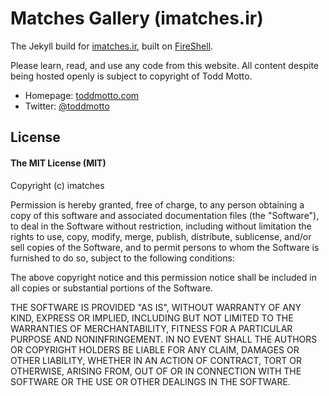 # Matches Gallery (imatches.ir)

The Jekyll build for [imatches.ir](http://imatches.ir), built on [FireShell](//github.com/toddmotto/fireshell).

Please learn, read, and use any code from this website. All content despite being hosted openly is subject to copyright of Todd Motto.

* Homepage: [toddmotto.com](http://toddmotto.com)
* Twitter: [@toddmotto](http://twitter.com/toddmotto)

## License

#### The MIT License (MIT)

Copyright (c) imatches

Permission is hereby granted, free of charge, to any person obtaining a copy of
this software and associated documentation files (the "Software"), to deal in
the Software without restriction, including without limitation the rights to
use, copy, modify, merge, publish, distribute, sublicense, and/or sell copies
of the Software, and to permit persons to whom the Software is furnished to do
so, subject to the following conditions:

The above copyright notice and this permission notice shall be included in all
copies or substantial portions of the Software.

THE SOFTWARE IS PROVIDED "AS IS", WITHOUT WARRANTY OF ANY KIND, EXPRESS OR
IMPLIED, INCLUDING BUT NOT LIMITED TO THE WARRANTIES OF MERCHANTABILITY,
FITNESS FOR A PARTICULAR PURPOSE AND NONINFRINGEMENT. IN NO EVENT SHALL THE
AUTHORS OR COPYRIGHT HOLDERS BE LIABLE FOR ANY CLAIM, DAMAGES OR OTHER
LIABILITY, WHETHER IN AN ACTION OF CONTRACT, TORT OR OTHERWISE, ARISING FROM,
OUT OF OR IN CONNECTION WITH THE SOFTWARE OR THE USE OR OTHER DEALINGS IN THE
SOFTWARE.
